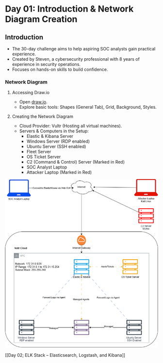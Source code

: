 # Day 01: Introduction & Network Diagram Creation

## Introduction

- The 30-day challenge aims to help aspiring SOC analysts gain practical experience.
- Created by Steven, a cybersecurity professional with 8 years of experience in security operations.
- Focuses on hands-on skills to build confidence.

### Network Diagram

1. Accessing Draw.io
    
    - Open [draw.io](https://www.draw.io).
    - Explore basic tools: Shapes (General Tab), Grid, Background, Styles.

2. Creating the Network Diagram
    
    - Cloud Provider: Vultr (Hosting all virtual machines).
    - Servers & Computers in the Setup:
        - Elastic & Kibana Server
        - Windows Server (RDP enabled)
        - Ubuntu Server (SSH enabled)
        - Fleet Server
        - OS Ticket Server
        - C2 (Command & Control) Server (Marked in Red)
        - SOC Analyst Laptop 
        - Attacker Laptop (Marked in Red)

![Network Diagram](Network_Diagram.png)


[[Day 02; ELK Stack – Elasticsearch, Logstash, and Kibana]]